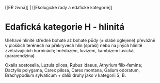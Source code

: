 [[EŘ živná]] | [[Ekologické řady a edafické kategorie]]

# Edafická kategorie H - hlinitá

Uléhavé hlinité středně bohaté až bohaté půdy (± slabě oglejené) převážně v plošších terénech na překryvech hlín (spraší) nebo na jiných hlinitě zvětrávajících horninách; hnědozem, luvizem, kambizem luvická, (pararendzina)

Oxalis acetosella, Luzula pilosa, Rubus idaeus, Athyrium filix-femina; Dactylis polygama, Carex pilosa, Carex montana, Galium odoratum, Brachypodium sylvaticum + další druhy jako v kategorii S, B.

